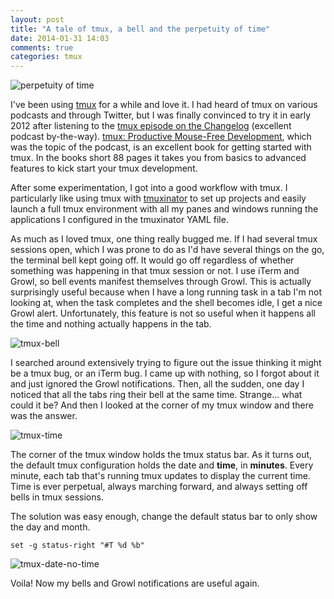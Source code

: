 ```yaml
---
layout: post
title: "A tale of tmux, a bell and the perpetuity of time"
date: 2014-01-31 14:03
comments: true
categories: tmux
---
```


![perpetuity of time](http://upload.wikimedia.org/wikipedia/en/d/dd/The_Persistence_of_Memory.jpg)

I've been using [tmux](http://tmux.sourceforge.net/) for a while and love it.
I had heard of tmux on various podcasts and through Twitter, but I was finally
convinced to try it in early 2012 after listening to the [tmux episode on the Changelog](http://thechangelog.com/73/)
(excellent podcast by-the-way). [tmux: Productive Mouse-Free Development](http://pragprog.com/book/bhtmux/tmux),
which was the topic of the podcast, is an excellent book for getting started
with tmux. In the books short 88 pages it takes you from basics to advanced
features to kick start your tmux development.

After some experimentation, I got into a good workflow with tmux. I particularly
like using tmux with [tmuxinator](https://github.com/aziz/tmuxinator) to set up
projects and easily launch a full tmux environment with all my panes and windows
running the applications I configured in the tmuxinator YAML file.

As much as I loved tmux, one thing really bugged me. If I had several tmux
sessions open, which I was prone to do as I'd have several things on the go, the
terminal bell kept going off. It would go off regardless of whether something was
happening in that tmux session or not. I use iTerm and Growl, so bell events 
manifest themselves through Growl. This is actually surprisingly useful
because when I have a long running task in a tab I'm not looking at,
when the task completes and the shell becomes idle, I get a nice Growl alert.
Unfortunately, this feature is not so useful when it happens all the time and
nothing actually happens in the tab.

![tmux-bell](/images/tmux-bell.png)

I searched around extensively trying to figure out the issue thinking it
might be a tmux bug, or an iTerm bug. I came up with nothing, so I forgot about
it and just ignored the Growl notifications. Then, all the sudden, one day I
noticed that all the tabs ring their bell at the same time. Strange... what
could it be? And then I looked at the corner of my tmux window and there
was the answer.

![tmux-time](/images/tmux-time.png)

The corner of the tmux window holds the tmux status bar. As it turns out,
the default tmux configuration holds the date and **time**, in **minutes**.
Every minute, each tab that's running tmux updates to display the current time.
Time is ever perpetual, always marching forward, and always setting off bells in
tmux sessions.

The solution was easy enough, change the default status bar to only show the day
and month.

```
set -g status-right "#T %d %b"
```

![tmux-date-no-time](/images/tmux-date-no-time.png)

Voila! Now my bells and Growl notifications are useful again.
